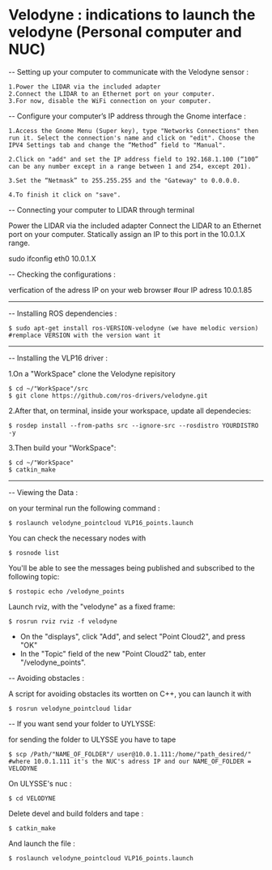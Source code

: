 # Velodyne : indications to launch the velodyne (Personal computer and NUC)

-- Setting up your computer to communicate with the Velodyne sensor :

    1.Power the LIDAR via the included adapter
    2.Connect the LIDAR to an Ethernet port on your computer.
    3.For now, disable the WiFi connection on your computer.

-- Configure your computer’s IP address through the Gnome interface :

    1.Access the Gnome Menu (Super key), type "Networks Connections" then run it. Select the connection's name and click on "edit". Choose the IPV4 Settings tab and change the “Method” field to "Manual".

    2.Click on "add" and set the IP address field to 192.168.1.100 (“100” can be any number except in a range between 1 and 254, except 201).

    3.Set the “Netmask” to 255.255.255 and the "Gateway" to 0.0.0.0.
  
    4.To finish it click on "save". 

-- Connecting your computer to LIDAR through terminal

Power the LIDAR via the included adapter Connect the LIDAR to an Ethernet port on your computer. Statically assign an IP to this port in the 10.0.1.X range.

sudo ifconfig eth0  10.0.1.X


-- Checking the configurations :

 verfication of the adress IP on your web browser #our IP adress 10.0.1.85

--------------------------------------------------------------------------------------

-- Installing ROS dependencies :

    $ sudo apt-get install ros-VERSION-velodyne (we have melodic version) #remplace VERSION with the version want it

--------------------------------------------------------------------------------------

-- Installing the VLP16 driver :

1.On a "WorkSpace" clone the Velodyne repisitory 

    $ cd ~/"WorkSpace"/src
    $ git clone https://github.com/ros-drivers/velodyne.git

2.After that, on terminal, inside your workspace, update all dependecies:

    $ rosdep install --from-paths src --ignore-src --rosdistro YOURDISTRO -y 

3.Then build your "WorkSpace":

    $ cd ~/"WorkSpace"
    $ catkin_make

--------------------------------------------------------------------------------------

-- Viewing the Data : 

on your terminal run the following command :

    $ roslaunch velodyne_pointcloud VLP16_points.launch

You can check the necessary nodes with 

    $ rosnode list

You'll be able to see the messages being published and subscribed to the following topic: 

    $ rostopic echo /velodyne_points

Launch rviz, with the "velodyne" as a fixed frame: 

    $ rosrun rviz rviz -f velodyne

* On the "displays", click "Add", and select "Point Cloud2", and press "OK"
* In the "Topic" field of the new "Point Cloud2" tab, enter "/velodyne_points".
    

-- Avoiding obstacles : 

A script for avoiding obstacles its wortten on C++, you can launch it with 

    $ rosrun velodyne_pointcloud lidar

-- If you want send your folder to UYLYSSE:

for sending the folder to ULYSSE you have to tape

    $ scp /Path/"NAME_OF_FOLDER"/ user@10.0.1.111:/home/"path_desired/" #where 10.0.1.111 it's the NUC's adress IP and our NAME_OF_FOLDER = VELODYNE

On ULYSSE's nuc :
    
    $ cd VELODYNE    
   
Delete devel and build folders and tape :
    
    $ catkin_make
 
And launch the file :

    $ roslaunch velodyne_pointcloud VLP16_points.launch
    
    
    
    

